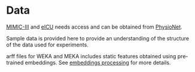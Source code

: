 # Data

[MIMIC-III](https://physionet.org/works/MIMICIIIClinicalDatabase/access.shtml) and [eICU](https://eicu-crd.mit.edu/) needs access and can be obtained from [PhysioNet](https://physionet.org/).

Sample data is provided here to provide an understanding of the structure of the data used for experiments.

arff files for WEKA and MEKA includes static features obtained using pre-trained embeddings. See [embeddings processing](https://github.com/vithyayogarajan/Medical-Domain-Specific-Language-Models/blob/main/Data_label_processing/data_text_to_embeddings.ipynb) for more details.   





